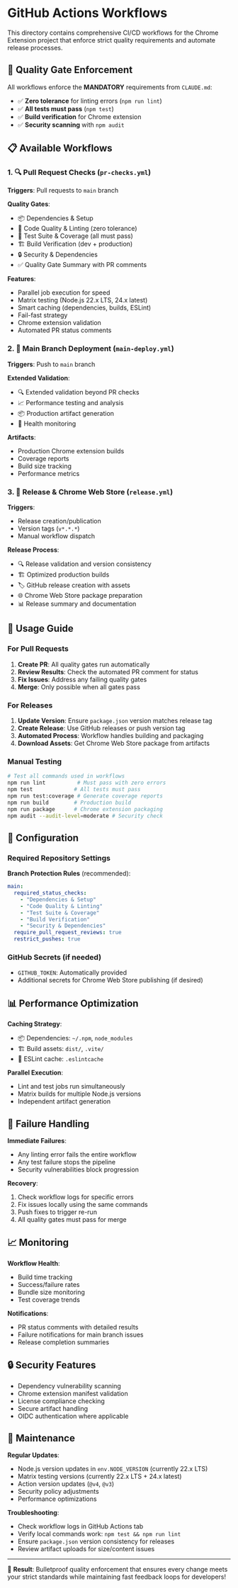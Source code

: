 # GitHub Actions Workflows

This directory contains comprehensive CI/CD workflows for the Chrome Extension project that enforce strict quality requirements and automate release processes.

## 🚨 Quality Gate Enforcement

All workflows enforce the **MANDATORY** requirements from `CLAUDE.md`:
- ✅ **Zero tolerance** for linting errors (`npm run lint`)
- ✅ **All tests must pass** (`npm test`)
- ✅ **Build verification** for Chrome extension
- ✅ **Security scanning** with `npm audit`

## 📋 Available Workflows

### 1. 🔍 Pull Request Checks (`pr-checks.yml`)

**Triggers**: Pull requests to `main` branch

**Quality Gates**:
- 📦 Dependencies & Setup
- 🧹 Code Quality & Linting (zero tolerance)
- 🧪 Test Suite & Coverage (all must pass)
- 🏗️ Build Verification (dev + production)
- 🔒 Security & Dependencies
- ✅ Quality Gate Summary with PR comments

**Features**:
- Parallel job execution for speed
- Matrix testing (Node.js 22.x LTS, 24.x latest)
- Smart caching (dependencies, builds, ESLint)
- Fail-fast strategy
- Chrome extension validation
- Automated PR status comments

### 2. 🚀 Main Branch Deployment (`main-deploy.yml`)

**Triggers**: Push to `main` branch

**Extended Validation**:
- 🔍 Extended validation beyond PR checks
- 📈 Performance testing and analysis
- 📦 Production artifact generation
- 🏥 Health monitoring

**Artifacts**:
- Production Chrome extension builds
- Coverage reports
- Build size tracking
- Performance metrics

### 3. 🚀 Release & Chrome Web Store (`release.yml`)

**Triggers**: 
- Release creation/publication
- Version tags (`v*.*.*`)
- Manual workflow dispatch

**Release Process**:
- 🔍 Release validation and version consistency
- 🏗️ Optimized production builds
- 🏷️ GitHub release creation with assets
- 🌐 Chrome Web Store package preparation
- 📊 Release summary and documentation

## 🎯 Usage Guide

### For Pull Requests

1. **Create PR**: All quality gates run automatically
2. **Review Results**: Check the automated PR comment for status
3. **Fix Issues**: Address any failing quality gates
4. **Merge**: Only possible when all gates pass

### For Releases

1. **Update Version**: Ensure `package.json` version matches release tag
2. **Create Release**: Use GitHub releases or push version tag
3. **Automated Process**: Workflow handles building and packaging
4. **Download Assets**: Get Chrome Web Store package from artifacts

### Manual Testing

```bash
# Test all commands used in workflows
npm run lint          # Must pass with zero errors
npm test             # All tests must pass
npm run test:coverage # Generate coverage reports
npm run build        # Production build
npm run package      # Chrome extension packaging
npm audit --audit-level=moderate # Security check
```

## 🔧 Configuration

### Required Repository Settings

**Branch Protection Rules** (recommended):
```yaml
main:
  required_status_checks:
    - "Dependencies & Setup"
    - "Code Quality & Linting" 
    - "Test Suite & Coverage"
    - "Build Verification"
    - "Security & Dependencies"
  require_pull_request_reviews: true
  restrict_pushes: true
```

### GitHub Secrets (if needed)

- `GITHUB_TOKEN`: Automatically provided
- Additional secrets for Chrome Web Store publishing (if desired)

## 📊 Performance Optimization

**Caching Strategy**:
- 📦 Dependencies: `~/.npm`, `node_modules`
- 🏗️ Build assets: `dist/`, `.vite/`
- 🧹 ESLint cache: `.eslintcache`

**Parallel Execution**:
- Lint and test jobs run simultaneously
- Matrix builds for multiple Node.js versions
- Independent artifact generation

## 🚨 Failure Handling

**Immediate Failures**:
- Any linting error fails the entire workflow
- Any test failure stops the pipeline
- Security vulnerabilities block progression

**Recovery**:
1. Check workflow logs for specific errors
2. Fix issues locally using the same commands
3. Push fixes to trigger re-run
4. All quality gates must pass for merge

## 📈 Monitoring

**Workflow Health**:
- Build time tracking
- Success/failure rates
- Bundle size monitoring
- Test coverage trends

**Notifications**:
- PR status comments with detailed results
- Failure notifications for main branch issues
- Release completion summaries

## 🔒 Security Features

- Dependency vulnerability scanning
- Chrome extension manifest validation
- License compliance checking
- Secure artifact handling
- OIDC authentication where applicable

## 📝 Maintenance

**Regular Updates**:
- Node.js version updates in `env.NODE_VERSION` (currently 22.x LTS)
- Matrix testing versions (currently 22.x LTS + 24.x latest)
- Action version updates (`@v4`, `@v3`)
- Security policy adjustments
- Performance optimizations

**Troubleshooting**:
- Check workflow logs in GitHub Actions tab
- Verify local commands work: `npm test && npm run lint`
- Ensure `package.json` version consistency for releases
- Review artifact uploads for size/content issues

---

🎉 **Result**: Bulletproof quality enforcement that ensures every change meets your strict standards while maintaining fast feedback loops for developers!